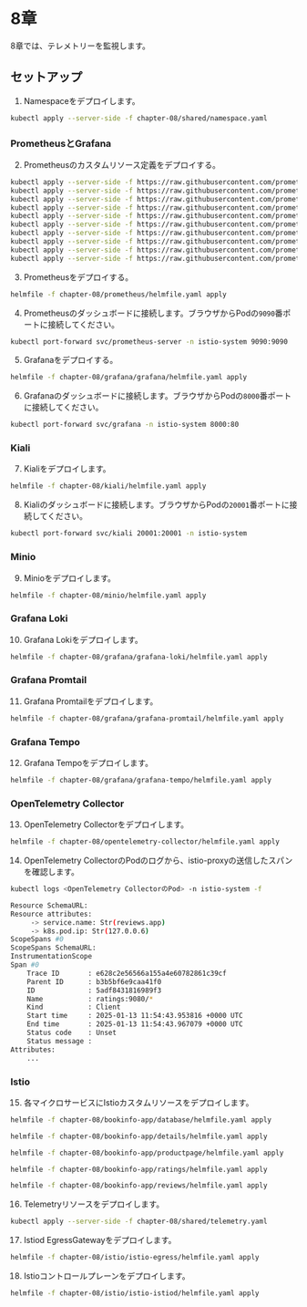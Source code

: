 # 8章

8章では、テレメトリーを監視します。

## セットアップ

1. Namespaceをデプロイします。

```bash
kubectl apply --server-side -f chapter-08/shared/namespace.yaml
```

### PrometheusとGrafana

2. Prometheusのカスタムリソース定義をデプロイする。

```bash
kubectl apply --server-side -f https://raw.githubusercontent.com/prometheus-operator/prometheus-operator/v0.79.0/example/prometheus-operator-crd/monitoring.coreos.com_alertmanagerconfigs.yaml
kubectl apply --server-side -f https://raw.githubusercontent.com/prometheus-operator/prometheus-operator/v0.79.0/example/prometheus-operator-crd/monitoring.coreos.com_alertmanagers.yaml
kubectl apply --server-side -f https://raw.githubusercontent.com/prometheus-operator/prometheus-operator/v0.79.0/example/prometheus-operator-crd/monitoring.coreos.com_podmonitors.yaml
kubectl apply --server-side -f https://raw.githubusercontent.com/prometheus-operator/prometheus-operator/v0.79.0/example/prometheus-operator-crd/monitoring.coreos.com_probes.yaml
kubectl apply --server-side -f https://raw.githubusercontent.com/prometheus-operator/prometheus-operator/v0.79.0/example/prometheus-operator-crd/monitoring.coreos.com_prometheusagents.yaml
kubectl apply --server-side -f https://raw.githubusercontent.com/prometheus-operator/prometheus-operator/v0.79.0/example/prometheus-operator-crd/monitoring.coreos.com_prometheuses.yaml
kubectl apply --server-side -f https://raw.githubusercontent.com/prometheus-operator/prometheus-operator/v0.79.0/example/prometheus-operator-crd/monitoring.coreos.com_prometheusrules.yaml
kubectl apply --server-side -f https://raw.githubusercontent.com/prometheus-operator/prometheus-operator/v0.79.0/example/prometheus-operator-crd/monitoring.coreos.com_scrapeconfigs.yaml
kubectl apply --server-side -f https://raw.githubusercontent.com/prometheus-operator/prometheus-operator/v0.79.0/example/prometheus-operator-crd/monitoring.coreos.com_servicemonitors.yaml
kubectl apply --server-side -f https://raw.githubusercontent.com/prometheus-operator/prometheus-operator/v0.79.0/example/prometheus-operator-crd/monitoring.coreos.com_thanosrulers.yaml
```

3. Prometheusをデプロイする。

```bash
helmfile -f chapter-08/prometheus/helmfile.yaml apply
```

4. Prometheusのダッシュボードに接続します。ブラウザからPodの`9090`番ポートに接続してください。

```bash
kubectl port-forward svc/prometheus-server -n istio-system 9090:9090
```

5. Grafanaをデプロイする。

```bash
helmfile -f chapter-08/grafana/grafana/helmfile.yaml apply
```

6. Grafanaのダッシュボードに接続します。ブラウザからPodの`8000`番ポートに接続してください。

```bash
kubectl port-forward svc/grafana -n istio-system 8000:80
```

### Kiali

7. Kialiをデプロイします。

```bash
helmfile -f chapter-08/kiali/helmfile.yaml apply
```

8. Kialiのダッシュボードに接続します。ブラウザからPodの`20001`番ポートに接続してください。

```bash
kubectl port-forward svc/kiali 20001:20001 -n istio-system
```

### Minio

9. Minioをデプロイします。

```bash
helmfile -f chapter-08/minio/helmfile.yaml apply
```

### Grafana Loki

10. Grafana Lokiをデプロイします。

```bash
helmfile -f chapter-08/grafana/grafana-loki/helmfile.yaml apply
```

### Grafana Promtail

11. Grafana Promtailをデプロイします。

```bash
helmfile -f chapter-08/grafana/grafana-promtail/helmfile.yaml apply
```

### Grafana Tempo

12. Grafana Tempoをデプロイします。

```bash
helmfile -f chapter-08/grafana/grafana-tempo/helmfile.yaml apply
```

### OpenTelemetry Collector

13. OpenTelemetry Collectorをデプロイします。

```bash
helmfile -f chapter-08/opentelemetry-collector/helmfile.yaml apply
```

14. OpenTelemetry CollectorのPodのログから、istio-proxyの送信したスパンを確認します。

```bash
kubectl logs <OpenTelemetry CollectorのPod> -n istio-system -f

Resource SchemaURL:
Resource attributes:
     -> service.name: Str(reviews.app)
     -> k8s.pod.ip: Str(127.0.0.6)
ScopeSpans #0
ScopeSpans SchemaURL:
InstrumentationScope
Span #0
    Trace ID       : e628c2e56566a155a4e60782861c39cf
    Parent ID      : b3b5bf6e9caa41f0
    ID             : 5adf8431816989f3
    Name           : ratings:9080/*
    Kind           : Client
    Start time     : 2025-01-13 11:54:43.953816 +0000 UTC
    End time       : 2025-01-13 11:54:43.967079 +0000 UTC
    Status code    : Unset
    Status message :
Attributes:
    ...
```

### Istio

15. 各マイクロサービスにIstioカスタムリソースをデプロイします。

```bash
helmfile -f chapter-08/bookinfo-app/database/helmfile.yaml apply

helmfile -f chapter-08/bookinfo-app/details/helmfile.yaml apply

helmfile -f chapter-08/bookinfo-app/productpage/helmfile.yaml apply

helmfile -f chapter-08/bookinfo-app/ratings/helmfile.yaml apply

helmfile -f chapter-08/bookinfo-app/reviews/helmfile.yaml apply
```

16. Telemetryリソースをデプロイします。

```bash
kubectl apply --server-side -f chapter-08/shared/telemetry.yaml
```

17. Istiod EgressGatewayをデプロイします。

```bash
helmfile -f chapter-08/istio/istio-egress/helmfile.yaml apply
```

18. Istioコントロールプレーンをデプロイします。

```bash
helmfile -f chapter-08/istio/istio-istiod/helmfile.yaml apply
```
